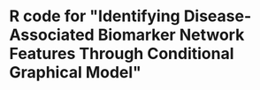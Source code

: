 
# R code for "Identifying Disease-Associated Biomarker Network Features Through Conditional Graphical Model"

